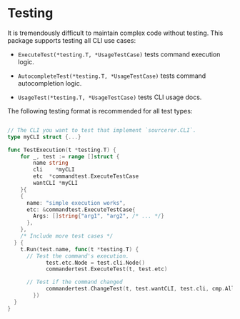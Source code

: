 # Testing

It is tremendously difficult to maintain complex code without testing. This package supports testing all CLI use cases:

- `ExecuteTest(*testing.T, *UsageTestCase)` tests command execution logic.

- `AutocompleteTest(*testing.T, *UsageTestCase)` tests command autocompletion logic.

- `UsageTest(*testing.T, *UsageTestCase)` tests CLI usage docs.

The following testing format is recommended for all test types:

```go

// The CLI you want to test that implement `sourcerer.CLI`.
type myCLI struct {...}

func TestExecution(t *testing.T) {
	for _, test := range []struct {
		name string
		cli    *myCLI
		etc  *commandtest.ExecuteTestCase
		wantCLI *myCLI
	}{
    {
      name: "simple execution works",
      etc: &commandtest.ExecuteTestCase{
        Args: []string{"arg1", "arg2", /* ... */}
      },
    },
    /* Include more test cases */
  } {
    t.Run(test.name, func(t *testing.T) {
      // Test the command's execution.
			test.etc.Node = test.cli.Node()
			commandertest.ExecuteTest(t, test.etc)

      // Test if the command changed
			commandertest.ChangeTest(t, test.wantCLI, test.cli, cmp.AllowUnexported(myCLI{}))
		})
  }
}
```
